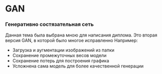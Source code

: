 # GAN

### Генеративно состязательная сеть

Данная тема была выбрана мною для написания диплома.
Это вторая версия GAN, в которой было многое исправленно
Например: 
- Загрузка и аугментации изображений из папки
- Сохранение промежуточных весов модели
- Сохранение потерь для построения графика
- Усложнена сама модель для более качественной генерации
